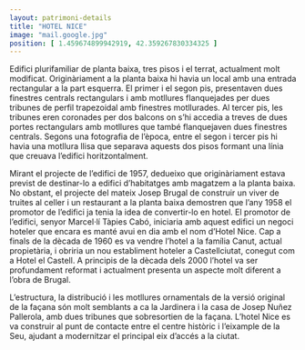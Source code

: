 ```yaml
---
layout: patrimoni-details
title: "HOTEL NICE"
image: "mail.google.jpg"
position: [ 1.459674899942919, 42.359267830334325 ]
---
```


Edifici plurifamiliar de planta baixa, tres pisos i el terrat, actualment molt modificat. Originàriament a la planta baixa hi havia un local amb una entrada rectangular a la part esquerra. El primer i el segon pis, presentaven dues finestres centrals rectangulars i amb motllures flanquejades per dues tribunes de perfil trapezoidal amb finestres motllurades. Al tercer pis, les tribunes eren coronades per dos balcons on s’hi accedia a treves de dues portes rectangulars amb motllures que també flanquejaven dues finestres centrals.  Segons una fotografia de l’època, entre el segon i tercer pis hi havia una motllura llisa que separava aquests dos pisos formant una línia que creuava l’edifici horitzontalment. 

Mirant el projecte de l’edifici de 1957, dedueixo que originàriament estava previst de destinar-lo a edifici d’habitatges amb magatzem a la planta baixa.  No obstant, el projecte del mateix Josep Brugal de construir un viver de truites al celler i un restaurant a la planta baixa demostren que l’any 1958 el promotor de l’edifici ja tenia la idea de convertir-lo en hotel.  El promotor de l’edifici, senyor Marcel·lí Tàpies Cabó, iniciaria amb aquest edifici un negoci hoteler que encara es manté avui en dia amb el nom d’Hotel Nice. Cap a finals de la dècada de 1960 es va vendre l’hotel a la família Canut, actual propietària, i obriria un nou establiment hoteler a Castellciutat, conegut com a Hotel el Castell. A principis de la dècada dels 2000 l’hotel va ser profundament reformat i actualment presenta un aspecte molt diferent a l’obra de Brugal.  

L’estructura, la distribució i les motllures ornamentals de la versió original de la façana són molt semblants a ca la Jardinera i la casa de Josep Nuñez Pallerola, amb dues tribunes que sobresortien de la façana. L’hotel Nice es va construir al punt de contacte entre el centre històric i l’eixample de la Seu, ajudant a modernitzar el principal eix d’accés a la ciutat. 
